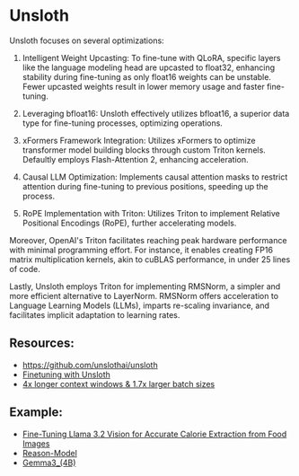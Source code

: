 # Unsloth
Unsloth focuses on several optimizations:

1. Intelligent Weight Upcasting: To fine-tune with QLoRA, specific layers like the language modeling head are upcasted to float32, enhancing stability during fine-tuning as only float16 weights can be unstable. Fewer upcasted weights result in lower memory usage and faster fine-tuning.

2. Leveraging bfloat16: Unsloth effectively utilizes bfloat16, a superior data type for fine-tuning processes, optimizing operations.

3. xFormers Framework Integration: Utilizes xFormers to optimize transformer model building blocks through custom Triton kernels. Defaultly employs Flash-Attention 2, enhancing acceleration.

4. Causal LLM Optimization: Implements causal attention masks to restrict attention during fine-tuning to previous positions, speeding up the process.

5. RoPE Implementation with Triton: Utilizes Triton to implement Relative Positional Encodings (RoPE), further accelerating models.

Moreover, OpenAI's Triton facilitates reaching peak hardware performance with minimal programming effort. For instance, it enables creating FP16 matrix multiplication kernels, akin to cuBLAS performance, in under 25 lines of code.

Lastly, Unsloth employs Triton for implementing RMSNorm, a simpler and more efficient alternative to LayerNorm. RMSNorm offers acceleration to Language Learning Models (LLMs), imparts re-scaling invariance, and facilitates implicit adaptation to learning rates.


## Resources:
- https://github.com/unslothai/unsloth
- [Finetuning with Unsloth](https://mer.vin/2024/02/unsloth-fine-tuning/)
- [4x longer context windows & 1.7x larger batch sizes](https://unsloth.ai/blog/long-context)


## Example:
- [Fine-Tuning Llama 3.2 Vision for Accurate Calorie Extraction from Food Images](https://www.analyticsvidhya.com/blog/2025/02/fine-tuning-llama-3-2-vision/)
- [Reason-Model](https://x.com/BrianRoemmele/status/1894521264511098898)
- [Gemma3_(4B)](https://colab.research.google.com/github/unslothai/notebooks/blob/main/nb/Gemma3_(4B).ipynb)


